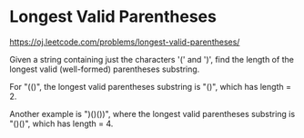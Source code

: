 Longest Valid Parentheses
=========================
https://oj.leetcode.com/problems/longest-valid-parentheses/

Given a string containing just the characters '(' and ')', find the length of 
the longest valid (well-formed) parentheses substring.

For "(()", the longest valid parentheses substring is "()", which has length = 2.

Another example is ")()())", where the longest valid parentheses substring is 
"()()", which has length = 4.
